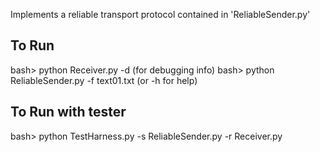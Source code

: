 Implements a reliable transport protocol contained in 'ReliableSender.py'

To Run
-----------
bash> python Receiver.py -d (for debugging info)
bash> python ReliableSender.py -f text01.txt (or -h for help)

To Run with tester
-----------
bash>  python TestHarness.py -s ReliableSender.py -r Receiver.py